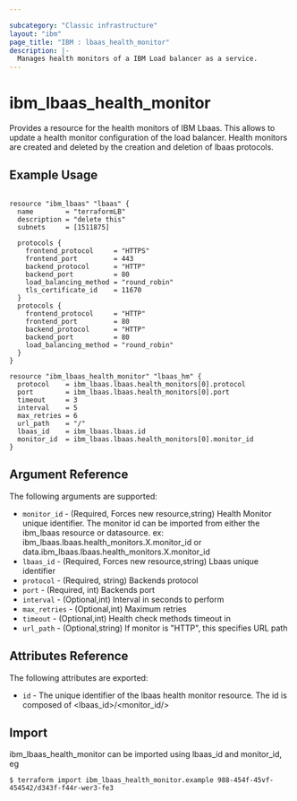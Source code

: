 ```yaml
---

subcategory: "Classic infrastructure"
layout: "ibm"
page_title: "IBM : lbaas_health_monitor"
description: |-
  Manages health monitors of a IBM Load balancer as a service.
---
```


# ibm\_lbaas\_health\_monitor

Provides a resource for the health monitors of IBM Lbaas. This allows to update a health monitor configuration of the load balancer. Health monitors are created and deleted by the creation and deletion of lbaas protocols.
 
## Example Usage

```hcl

resource "ibm_lbaas" "lbaas" {
  name        = "terraformLB"
  description = "delete this"
  subnets     = [1511875]

  protocols {
    frontend_protocol     = "HTTPS"
    frontend_port         = 443
    backend_protocol      = "HTTP"
    backend_port          = 80
    load_balancing_method = "round_robin"
    tls_certificate_id    = 11670
  }
  protocols {
    frontend_protocol     = "HTTP"
    frontend_port         = 80
    backend_protocol      = "HTTP"
    backend_port          = 80
    load_balancing_method = "round_robin"
  }
}

resource "ibm_lbaas_health_monitor" "lbaas_hm" {
  protocol    = ibm_lbaas.lbaas.health_monitors[0].protocol
  port        = ibm_lbaas.lbaas.health_monitors[0].port
  timeout     = 3
  interval    = 5
  max_retries = 6
  url_path    = "/"
  lbaas_id    = ibm_lbaas.lbaas.id
  monitor_id  = ibm_lbaas.lbaas.health_monitors[0].monitor_id
}

```

## Argument Reference

The following arguments are supported:

* `monitor_id` - (Required, Forces new resource,string) Health Monitor unique identifier. The monitor id can be imported from either the ibm_lbaas resource or datasource.
ex: ibm_lbaas.lbaas.health_monitors.X.monitor_id or data.ibm_lbaas.lbaas.health_monitors.X.monitor_id
* `lbaas_id` - (Required, Forces new resource,string) Lbaas unique identifier
* `protocol` - (Required, string) Backends protocol
* `port` - (Required, int) Backends port
* `interval` - (Optional,int) Interval in seconds to perform 
* `max_retries` - (Optional,int) Maximum retries
* `timeout` - (Optional,int) Health check methods timeout in 
* `url_path` - (Optional,string) If monitor is "HTTP", this specifies URL path

## Attributes Reference

The following attributes are exported:

* `id` - The unique identifier of the lbaas health monitor resource. The id is composed of \<lbaas_id\>/\<monitor_id/>

## Import

ibm_lbaas_health_monitor can be imported using lbaas_id and monitor_id, eg

```
$ terraform import ibm_lbaas_health_monitor.example 988-454f-45vf-454542/d343f-f44r-wer3-fe3